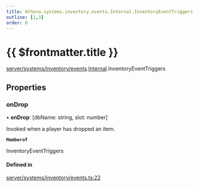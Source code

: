 ```yaml
---
title: Athena.systems.inventory.events.Internal.InventoryEventTriggers
outline: [1,3]
order: 0
---
```


# {{ $frontmatter.title }}


[server/systems/inventory/events](../modules/server_systems_inventory_events.md).[Internal](../modules/server_systems_inventory_events_Internal.md).InventoryEventTriggers

## Properties

### onDrop

• **onDrop**: [dbName: string, slot: number]

Invoked when a player has dropped an item.

**`Memberof`**

InventoryEventTriggers

#### Defined in

[server/systems/inventory/events.ts:22](https://github.com/Stuyk/altv-athena/blob/068488b/src/core/server/systems/inventory/events.ts#L22)
